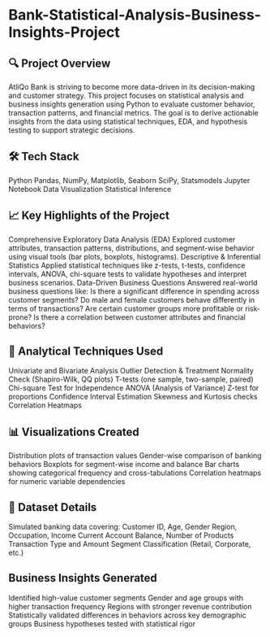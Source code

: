 # Bank-Statistical-Analysis-Business-Insights-Project

## 🔍 Project Overview
AtliQo Bank is striving to become more data-driven in its decision-making and customer strategy. This project focuses on statistical analysis and business insights generation using Python to evaluate customer behavior, transaction patterns, and financial metrics. The goal is to derive actionable insights from the data using statistical techniques, EDA, and hypothesis testing to support strategic decisions.

## 🛠️ Tech Stack
Python
Pandas, NumPy, Matplotlib, Seaborn
SciPy, Statsmodels
Jupyter Notebook
Data Visualization
Statistical Inference

## 📈 Key Highlights of the Project
Comprehensive Exploratory Data Analysis (EDA)
Explored customer attributes, transaction patterns, distributions, and segment-wise behavior using visual tools (bar plots, boxplots, histograms).
Descriptive & Inferential Statistics
Applied statistical techniques like z-tests, t-tests, confidence intervals, ANOVA, chi-square tests to validate hypotheses and interpret business scenarios.
Data-Driven Business Questions
Answered real-world business questions like:
Is there a significant difference in spending across customer segments?
Do male and female customers behave differently in terms of transactions?
Are certain customer groups more profitable or risk-prone?
Is there a correlation between customer attributes and financial behaviors?

## 🧠 Analytical Techniques Used
Univariate and Bivariate Analysis
Outlier Detection & Treatment
Normality Check (Shapiro-Wilk, QQ plots)
T-tests (one sample, two-sample, paired)
Chi-square Test for Independence
ANOVA (Analysis of Variance)
Z-test for proportions
Confidence Interval Estimation
Skewness and Kurtosis checks
Correlation Heatmaps

## 📊 Visualizations Created
Distribution plots of transaction values
Gender-wise comparison of banking behaviors
Boxplots for segment-wise income and balance
Bar charts showing categorical frequency and cross-tabulations
Correlation heatmaps for numeric variable dependencies

## 📁 Dataset Details
Simulated banking data covering:
Customer ID, Age, Gender
Region, Occupation, Income
Current Account Balance, Number of Products
Transaction Type and Amount
Segment Classification (Retail, Corporate, etc.)

## Business Insights Generated
Identified high-value customer segments
Gender and age groups with higher transaction frequency
Regions with stronger revenue contribution
Statistically validated differences in behaviors across key demographic groups
Business hypotheses tested with statistical rigor


